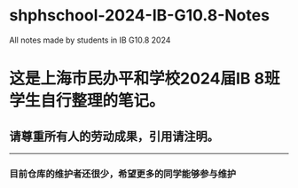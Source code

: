 # shphschool-2024-IB-G10.8-Notes
All notes made by students in IB G10.8 2024
# 这是上海市民办平和学校2024届IB 8班学生自行整理的笔记。
## 请尊重所有人的劳动成果，引用请注明。
---
### 目前仓库的维护者还很少，希望更多的同学能够参与维护

